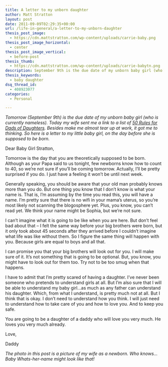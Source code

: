 ```yaml
---
title: A letter to my unborn daughter
author: Matt Stratton
layout: post
date: 2011-09-09T02:29:35+00:00
url: /life-in-general/a-letter-to-my-unborn-daughter
thesis_post_image:
  - https://cdn.mattstratton.com/wp-content/uploads/carrie-baby.png
thesis_post_image_horizontal:
  - center
thesis_post_image_vertical:
  - before-post
thesis_thumb:
  - https://cdn.mattstratton.com/wp-content/uploads/carrie-babytn.png
description: September 9th is the due date of my unborn baby girl (who is currently nameless). My wife sent me a link to a list of 50 Rules for Dads of Daughters. Besides make me almost tear up at work, it got me to thinking. This is a letter to my little baby girl, on the day before she is supposed to be born.
thesis_keywords:
  - baby daughter
dsq_thread_id:
  - 408923077
categories:
  - Personal

---
```

_Tomorrow (September 9th) is the due date of my unborn baby girl (who is currently nameless). Today my wife sent me a link to a list of <a href="https://www.fromdatestodiapers.com/50-rules-for-dads-of-daughters" target="_blank">50 Rules for Dads of Daughters</a>. Besides make me almost tear up at work, it got me to thinking. So here is a letter to my little baby girl, on the day before she is supposed to be born._

Dear Baby Girl Stratton,

Tomorrow is the day that you are theoretically supposed to be born. Although as your Papa said to us tonight, few newborns know how to count to 40, so we&#8217;re not sure if you&#8217;ll be coming tomorrow. Actually, I&#8217;ll be pretty surprised if you do. I just have a feeling it won&#8217;t be until next week.

Generally speaking, you should be aware that your old man probably knows more than you do. But one thing you know that I don&#8217;t know is what your name is. That is, I&#8217;m assuming by the time you read this, you will have a name. I&#8217;m pretty sure that there is no wifi in your mama&#8217;s uterus, so you&#8217;re most likely not scanning the blogosphere yet. Plus, you know, you can&#8217;t read yet. We think your name might be Sophia, but we&#8217;re not sure.

I can&#8217;t imagine what it is going to be like when you are here. But don&#8217;t feel bad about that &#8211; I felt the same way before your big brothers were born, but it only took about 45 seconds after they arrived before I couldn&#8217;t imagine what life was like without them. So I figure the same thing will happen with you. Because girls are equal to boys and all that.

I can promise you that your big brothers will look out for you. I will make sure of it. It&#8217;s not something that is going to be optional. But, you know, you might have to look out for them too. Try not to be too smug when that happens.

I have to admit that I&#8217;m pretty scared of having a daughter. I&#8217;ve never been someone who pretends to understand girls at all. But I&#8217;m also sure that I will be able to understand my baby girl&#8230;as much as any father can understand his daughter. Which, from what I understand, is pretty much not at all. But I think that is okay. I don&#8217;t need to understand how you think. I will just need to understand how to take care of you and how to love you. And to keep you safe.

You are going to be a daughter of a daddy who will love you very much. He loves you very much already.

Love,

Daddy

_The photo in this post is a picture of my wife as a newborn. Who knows&#8230;Baby Whats-her-name might look like that!_